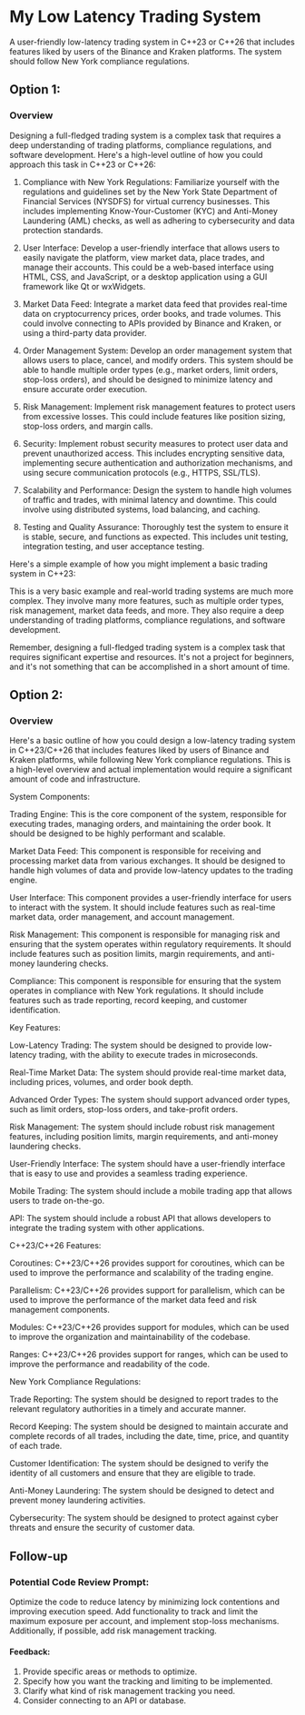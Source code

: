 # My Low Latency Trading System

A user-friendly low-latency trading system in C++23 or C++26 that includes features liked by users of the Binance and Kraken platforms. The system should follow New York compliance regulations.

## Option 1:

### Overview

Designing a full-fledged trading system is a complex task that requires a deep understanding of trading platforms, compliance regulations, and software development. Here's a high-level outline of how you could approach this task in C++23 or C++26:

1. Compliance with New York Regulations: Familiarize yourself with the regulations and guidelines set by the New York State Department of Financial Services (NYSDFS) for virtual currency businesses. This includes implementing Know-Your-Customer (KYC) and Anti-Money Laundering (AML) checks, as well as adhering to cybersecurity and data protection standards.

2. User Interface: Develop a user-friendly interface that allows users to easily navigate the platform, view market data, place trades, and manage their accounts. This could be a web-based interface using HTML, CSS, and JavaScript, or a desktop application using a GUI framework like Qt or wxWidgets.

3. Market Data Feed: Integrate a market data feed that provides real-time data on cryptocurrency prices, order books, and trade volumes. This could involve connecting to APIs provided by Binance and Kraken, or using a third-party data provider.

4. Order Management System: Develop an order management system that allows users to place, cancel, and modify orders. This system should be able to handle multiple order types (e.g., market orders, limit orders, stop-loss orders), and should be designed to minimize latency and ensure accurate order execution.

5. Risk Management: Implement risk management features to protect users from excessive losses. This could include features like position sizing, stop-loss orders, and margin calls.

6. Security: Implement robust security measures to protect user data and prevent unauthorized access. This includes encrypting sensitive data, implementing secure authentication and authorization mechanisms, and using secure communication protocols (e.g., HTTPS, SSL/TLS).

7. Scalability and Performance: Design the system to handle high volumes of traffic and trades, with minimal latency and downtime. This could involve using distributed systems, load balancing, and caching.

8. Testing and Quality Assurance: Thoroughly test the system to ensure it is stable, secure, and functions as expected. This includes unit testing, integration testing, and user acceptance testing.


Here's a simple example of how you might implement a basic trading system in C++23:

This is a very basic example and real-world trading systems are much more complex. They involve many more features, such as multiple order types, risk management, market data feeds, and more. They also require a deep understanding of trading platforms, compliance regulations, and software development.

Remember, designing a full-fledged trading system is a complex task that requires significant expertise and resources. It's not a project for beginners, and it's not something that can be accomplished in a short amount of time.


## Option 2:

### Overview
Here's a basic outline of how you could design a low-latency trading system in C++23/C++26 that includes features liked by users of Binance and Kraken platforms, while following New York compliance regulations. This is a high-level overview and actual implementation would require a significant amount of code and infrastructure.


System Components:

Trading Engine: This is the core component of the system, responsible for executing trades, managing orders, and maintaining the order book. It should be designed to be highly performant and scalable.

Market Data Feed: This component is responsible for receiving and processing market data from various exchanges. It should be designed to handle high volumes of data and provide low-latency updates to the trading engine.

User Interface: This component provides a user-friendly interface for users to interact with the system. It should include features such as real-time market data, order management, and account management.

Risk Management: This component is responsible for managing risk and ensuring that the system operates within regulatory requirements. It should include features such as position limits, margin requirements, and anti-money laundering checks.

Compliance: This component is responsible for ensuring that the system operates in compliance with New York regulations. It should include features such as trade reporting, record keeping, and customer identification.


Key Features:

Low-Latency Trading: The system should be designed to provide low-latency trading, with the ability to execute trades in microseconds.

Real-Time Market Data: The system should provide real-time market data, including prices, volumes, and order book depth.

Advanced Order Types: The system should support advanced order types, such as limit orders, stop-loss orders, and take-profit orders.

Risk Management: The system should include robust risk management features, including position limits, margin requirements, and anti-money laundering checks.

User-Friendly Interface: The system should have a user-friendly interface that is easy to use and provides a seamless trading experience.

Mobile Trading: The system should include a mobile trading app that allows users to trade on-the-go.

API: The system should include a robust API that allows developers to integrate the trading system with other applications.


C++23/C++26 Features:

Coroutines: C++23/C++26 provides support for coroutines, which can be used to improve the performance and scalability of the trading engine.

Parallelism: C++23/C++26 provides support for parallelism, which can be used to improve the performance of the market data feed and risk management components.

Modules: C++23/C++26 provides support for modules, which can be used to improve the organization and maintainability of the codebase.

Ranges: C++23/C++26 provides support for ranges, which can be used to improve the performance and readability of the code.


New York Compliance Regulations:

Trade Reporting: The system should be designed to report trades to the relevant regulatory authorities in a timely and accurate manner.

Record Keeping: The system should be designed to maintain accurate and complete records of all trades, including the date, time, price, and quantity of each trade.

Customer Identification: The system should be designed to verify the identity of all customers and ensure that they are eligible to trade.

Anti-Money Laundering: The system should be designed to detect and prevent money laundering activities.

Cybersecurity: The system should be designed to protect against cyber threats and ensure the security of customer data.


## Follow-up
### Potential Code Review Prompt: 
Optimize the code to reduce latency by minimizing lock contentions and improving execution speed. Add functionality to track and limit the maximum exposure per account, and implement stop-loss mechanisms. Additionally, if possible, add risk management tracking.

#### Feedback: 
1. Provide specific areas or methods to optimize.
2. Specify how you want the tracking and limiting to be implemented.
3. Clarify what kind of risk management tracking you need.
4. Consider connecting to an API or database.
